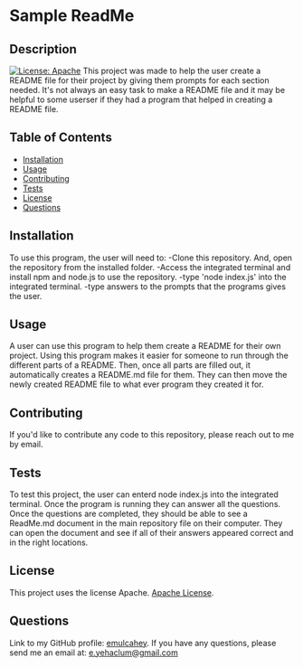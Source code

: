 # Sample ReadMe
## Description
[![License: Apache](https://img.shields.io/badge/License-Apache%202.0-blue.svg)](https://opensource.org/licenses/Apache-2.0)
This project was made to help the user create a README file for their project by giving them prompts for each section needed. It's not always an easy task to make a README file and it may be helpful to some userser if they had a program that helped in creating a README file.

## Table of Contents
* [Installation](#installation)
* [Usage](#usage)
* [Contributing](#contributing)
* [Tests](#tests)
* [License](#license)
* [Questions](#questions)

## Installation
To use this program, the user will need to: -Clone this repository. And, open the repository from the installed folder. -Access the integrated terminal and install npm and node.js to use the repository. -type 'node index.js' into the integrated terminal. -type answers to the prompts that the programs gives the user.

## Usage
A user can use this program to help them create a README for their own project. Using this program makes it easier for someone to run through the different parts of a README. Then, once all parts are filled out, it automatically creates a README.md file for them. They can then move the newly created README file to what ever program they created it for.

## Contributing
If you'd like to contribute any code to this repository, please reach out to me by email.

## Tests
To test this project, the user can enterd node index.js into the integrated terminal. Once the program is running they can answer all the questions. Once the questions are completed, they should be able to see a ReadMe.md document in the main repository file on their computer. They can open the document and see if all of their answers appeared correct and in the right locations.

## License
This project uses the license Apache. [Apache License](https://opensource.org/licenses/Apache-2.0).

## Questions
Link to my GitHub profile: [emulcahey](https://github.com/emulcahey). 
If you have any questions, please send me an email at: e.yehaclum@gmail.com
